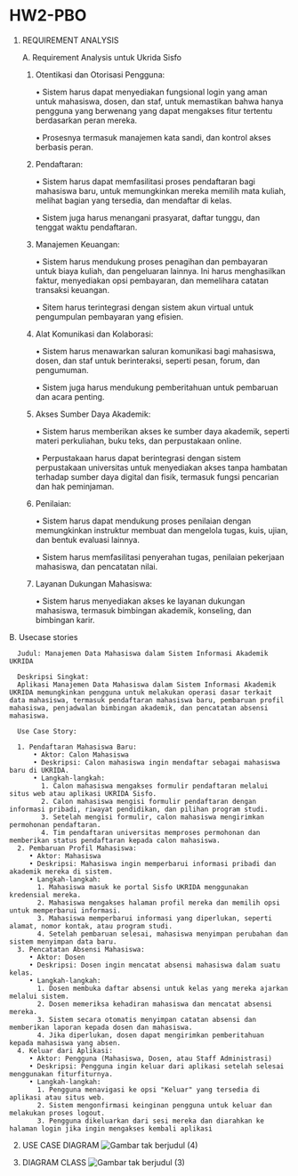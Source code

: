 # HW2-PBO

1. REQUIREMENT ANALYSIS

    A. Requirement Analysis untuk Ukrida Sisfo
    
    1. Otentikasi dan Otorisasi Pengguna:

        • Sistem harus dapat menyediakan fungsional login yang aman untuk mahasiswa, dosen, dan staf, untuk memastikan bahwa hanya pengguna yang berwenang yang dapat mengakses fitur tertentu berdasarkan peran mereka.

       • Prosesnya termasuk manajemen kata sandi, dan kontrol akses berbasis peran. 
    2. Pendaftaran:

       • Sistem harus dapat memfasilitasi proses pendaftaran bagi mahasiswa baru, untuk memungkinkan mereka memilih mata kuliah, melihat bagian yang tersedia, dan mendaftar di kelas.

       • Sistem juga harus menangani prasyarat, daftar tunggu, dan tenggat waktu pendaftaran.
    3. Manajemen Keuangan:

       • Sistem harus mendukung proses penagihan dan pembayaran untuk biaya kuliah, dan pengeluaran lainnya. Ini harus menghasilkan faktur, menyediakan opsi pembayaran, dan memelihara catatan transaksi keuangan.

       • Sitem harus terintegrasi dengan sistem akun virtual untuk pengumpulan pembayaran yang efisien. 
    4. Alat Komunikasi dan Kolaborasi:

       • Sistem harus menawarkan saluran komunikasi bagi mahasiswa, dosen, dan staf untuk berinteraksi, seperti pesan, forum, dan pengumuman.

       • Sistem juga harus mendukung pemberitahuan untuk pembaruan dan acara penting. 
    5. Akses Sumber Daya Akademik:

       • Sistem harus memberikan akses ke sumber daya akademik, seperti materi perkuliahan, buku teks, dan perpustakaan online.

       • Perpustakaan harus dapat berintegrasi dengan sistem perpustakaan universitas untuk menyediakan akses tanpa hambatan terhadap sumber daya digital dan fisik, termasuk fungsi pencarian dan hak peminjaman.
    6. Penilaian:

       • Sistem harus dapat mendukung proses penilaian dengan memungkinkan instruktur membuat dan mengelola tugas, kuis, ujian, dan bentuk evaluasi lainnya.

       • Sistem harus memfasilitasi penyerahan tugas, penilaian pekerjaan mahasiswa, dan pencatatan nilai.
    7. Layanan Dukungan Mahasiswa:

       • Sistem harus menyediakan akses ke layanan dukungan mahasiswa, termasuk bimbingan akademik, konseling, dan bimbingan karir.


B. Usecase stories

      Judul: Manajemen Data Mahasiswa dalam Sistem Informasi Akademik UKRIDA
      
      Deskripsi Singkat:
      Aplikasi Manajemen Data Mahasiswa dalam Sistem Informasi Akademik UKRIDA memungkinkan pengguna untuk melakukan operasi dasar terkait data mahasiswa, termasuk pendaftaran mahasiswa baru, pembaruan profil mahasiswa, penjadwalan bimbingan akademik, dan pencatatan absensi mahasiswa.

      Use Case Story:

      1. Pendaftaran Mahasiswa Baru:
          • Aktor: Calon Mahasiswa
          • Deskripsi: Calon mahasiswa ingin mendaftar sebagai mahasiswa baru di UKRIDA.
          • Langkah-langkah:
            1. Calon mahasiswa mengakses formulir pendaftaran melalui situs web atau aplikasi UKRIDA Sisfo.
            2. Calon mahasiswa mengisi formulir pendaftaran dengan informasi pribadi, riwayat pendidikan, dan pilihan program studi.
            3. Setelah mengisi formulir, calon mahasiswa mengirimkan permohonan pendaftaran.
            4. Tim pendaftaran universitas memproses permohonan dan memberikan status pendaftaran kepada calon mahasiswa.
      2. Pembaruan Profil Mahasiswa:
         • Aktor: Mahasiswa
         • Deskripsi: Mahasiswa ingin memperbarui informasi pribadi dan akademik mereka di sistem.
         • Langkah-langkah:
           1. Mahasiswa masuk ke portal Sisfo UKRIDA menggunakan kredensial mereka.
           2. Mahasiswa mengakses halaman profil mereka dan memilih opsi untuk memperbarui informasi.
           3. Mahasiswa memperbarui informasi yang diperlukan, seperti alamat, nomor kontak, atau program studi.
           4. Setelah pembaruan selesai, mahasiswa menyimpan perubahan dan sistem menyimpan data baru.
      3. Pencatatan Absensi Mahasiswa:
         • Aktor: Dosen
         • Deskripsi: Dosen ingin mencatat absensi mahasiswa dalam suatu kelas.
         • Langkah-langkah:
           1. Dosen membuka daftar absensi untuk kelas yang mereka ajarkan melalui sistem.
           2. Dosen memeriksa kehadiran mahasiswa dan mencatat absensi mereka.
           3. Sistem secara otomatis menyimpan catatan absensi dan memberikan laporan kepada dosen dan mahasiswa.
           4. Jika diperlukan, dosen dapat mengirimkan pemberitahuan kepada mahasiswa yang absen.
      4. Keluar dari Aplikasi:
         • Aktor: Pengguna (Mahasiswa, Dosen, atau Staff Administrasi)
         • Deskripsi: Pengguna ingin keluar dari aplikasi setelah selesai menggunakan fiturfiturnya.
         • Langkah-langkah:
           1. Pengguna menavigasi ke opsi "Keluar" yang tersedia di aplikasi atau situs web.
           2. Sistem mengonfirmasi keinginan pengguna untuk keluar dan melakukan proses logout.
           3. Pengguna dikeluarkan dari sesi mereka dan diarahkan ke halaman login jika ingin mengakses kembali aplikasi

2. USE CASE DIAGRAM
     ![Gambar tak berjudul (4)](https://github.com/Oliviaaarst/HW2-PBO/assets/151018674/e6ff1adc-dc47-4b36-a7ea-7debcfe12335)

3. DIAGRAM CLASS
    ![Gambar tak berjudul (3)](https://github.com/Oliviaaarst/HW2-PBO/assets/151018674/ec563ccb-a218-4a28-af0e-90323715c946)






